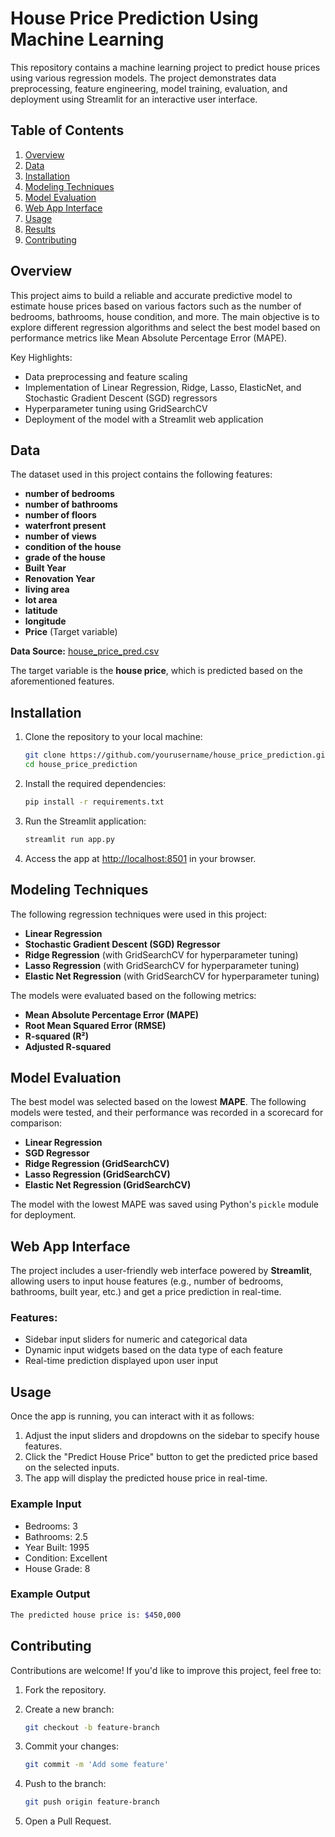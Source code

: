 # House Price Prediction Using Machine Learning

This repository contains a machine learning project to predict house prices using various regression models. The project demonstrates data preprocessing, feature engineering, model training, evaluation, and deployment using Streamlit for an interactive user interface.

## Table of Contents

1. [Overview](#overview)
2. [Data](#data)
3. [Installation](#installation)
4. [Modeling Techniques](#modeling-techniques)
5. [Model Evaluation](#model-evaluation)
6. [Web App Interface](#web-app-interface)
7. [Usage](#usage)
8. [Results](#results)
9. [Contributing](#contributing)


## Overview

This project aims to build a reliable and accurate predictive model to estimate house prices based on various factors such as the number of bedrooms, bathrooms, house condition, and more. The main objective is to explore different regression algorithms and select the best model based on performance metrics like Mean Absolute Percentage Error (MAPE).

Key Highlights:
- Data preprocessing and feature scaling
- Implementation of Linear Regression, Ridge, Lasso, ElasticNet, and Stochastic Gradient Descent (SGD) regressors
- Hyperparameter tuning using GridSearchCV
- Deployment of the model with a Streamlit web application

## Data

The dataset used in this project contains the following features:
- **number of bedrooms**
- **number of bathrooms**
- **number of floors**
- **waterfront present**
- **number of views**
- **condition of the house**
- **grade of the house**
- **Built Year**
- **Renovation Year**
- **living area**
- **lot area**
- **latitude**
- **longitude**
- **Price** (Target variable)

**Data Source:** [house_price_pred.csv](./house_price_pred.csv)

The target variable is the **house price**, which is predicted based on the aforementioned features.

## Installation

1. Clone the repository to your local machine:

    ```bash
    git clone https://github.com/yourusername/house_price_prediction.git
    cd house_price_prediction
    ```

2. Install the required dependencies:

    ```bash
    pip install -r requirements.txt
    ```

3. Run the Streamlit application:

    ```bash
    streamlit run app.py
    ```

4. Access the app at [http://localhost:8501](http://localhost:8501) in your browser.

## Modeling Techniques

The following regression techniques were used in this project:

- **Linear Regression**
- **Stochastic Gradient Descent (SGD) Regressor**
- **Ridge Regression** (with GridSearchCV for hyperparameter tuning)
- **Lasso Regression** (with GridSearchCV for hyperparameter tuning)
- **Elastic Net Regression** (with GridSearchCV for hyperparameter tuning)

The models were evaluated based on the following metrics:

- **Mean Absolute Percentage Error (MAPE)**
- **Root Mean Squared Error (RMSE)**
- **R-squared (R²)**
- **Adjusted R-squared**

## Model Evaluation

The best model was selected based on the lowest **MAPE**. The following models were tested, and their performance was recorded in a scorecard for comparison:

- **Linear Regression**
- **SGD Regressor**
- **Ridge Regression (GridSearchCV)**
- **Lasso Regression (GridSearchCV)**
- **Elastic Net Regression (GridSearchCV)**

The model with the lowest MAPE was saved using Python's `pickle` module for deployment.

## Web App Interface

The project includes a user-friendly web interface powered by **Streamlit**, allowing users to input house features (e.g., number of bedrooms, bathrooms, built year, etc.) and get a price prediction in real-time.

### Features:

- Sidebar input sliders for numeric and categorical data
- Dynamic input widgets based on the data type of each feature
- Real-time prediction displayed upon user input

## Usage

Once the app is running, you can interact with it as follows:

1. Adjust the input sliders and dropdowns on the sidebar to specify house features.
2. Click the "Predict House Price" button to get the predicted price based on the selected inputs.
3. The app will display the predicted house price in real-time.

### Example Input

- Bedrooms: 3
- Bathrooms: 2.5
- Year Built: 1995
- Condition: Excellent
- House Grade: 8

### Example Output

```bash
The predicted house price is: $450,000
```
## Contributing

Contributions are welcome! If you'd like to improve this project, feel free to:

1. Fork the repository.
2. Create a new branch: 

    ```bash
    git checkout -b feature-branch
    ```

3. Commit your changes: 

    ```bash
    git commit -m 'Add some feature'
    ```

4. Push to the branch: 

    ```bash
    git push origin feature-branch
    ```

5. Open a Pull Request.
